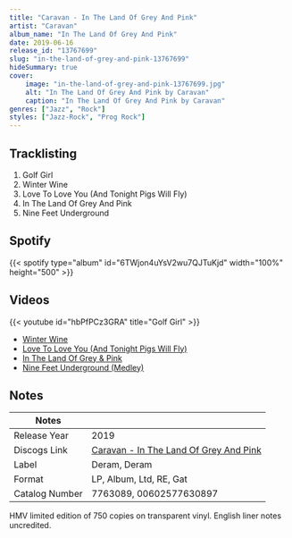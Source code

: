 ```yaml
---
title: "Caravan - In The Land Of Grey And Pink"
artist: "Caravan"
album_name: "In The Land Of Grey And Pink"
date: 2019-06-16
release_id: "13767699"
slug: "in-the-land-of-grey-and-pink-13767699"
hideSummary: true
cover:
    image: "in-the-land-of-grey-and-pink-13767699.jpg"
    alt: "In The Land Of Grey And Pink by Caravan"
    caption: "In The Land Of Grey And Pink by Caravan"
genres: ["Jazz", "Rock"]
styles: ["Jazz-Rock", "Prog Rock"]
---
```

## Tracklisting
1. Golf Girl
2. Winter Wine
3. Love To Love You (And Tonight Pigs Will Fly)
4. In The Land Of Grey And Pink
5. Nine Feet Underground
## Spotify
{{< spotify type="album" id="6TWjon4uYsV2wu7QJTuKjd" width="100%" height="500" >}}

## Videos
{{< youtube id="hbPfPCz3GRA" title="Golf Girl" >}}
- [Winter Wine](https://www.youtube.com/watch?v=IlmZt0a6YOQ)
- [Love To Love You (And Tonight Pigs Will Fly)](https://www.youtube.com/watch?v=JKrdz3Tf9dA)
- [In The Land Of Grey & Pink](https://www.youtube.com/watch?v=sTAhkb31khY)
- [Nine Feet Underground (Medley)](https://www.youtube.com/watch?v=_Sls_QCMG2Y)

## Notes
| Notes          |             |
| ---------------| ----------- |
| Release Year   | 2019 |
| Discogs Link   | [Caravan - In The Land Of Grey And Pink](https://www.discogs.com/release/13767699-Caravan-In-The-Land-Of-Grey-And-Pink) |
| Label          | Deram, Deram |
| Format         | LP, Album, Ltd, RE, Gat |
| Catalog Number | 7763089, 00602577630897 |

HMV limited edition of 750 copies on transparent vinyl.  English liner notes uncredited.
